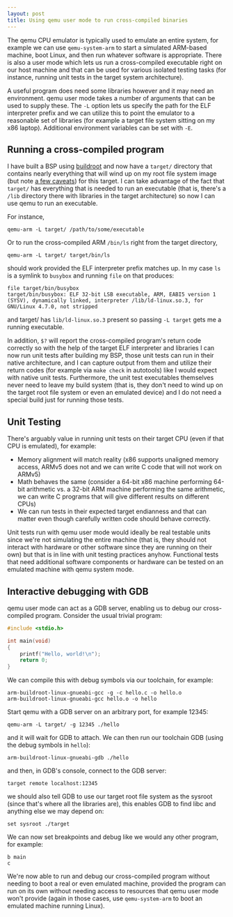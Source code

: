 ```yaml
---
layout: post
title: Using qemu user mode to run cross-compiled binaries
---
```


The qemu CPU emulator is typically used to emulate an entire system, for example
we can use `qemu-system-arm` to start a simulated ARM-based machine, boot Linux, and then run whatever software is appropriate. There is also a user mode which lets us run a cross-compiled executable right on our host machine and that can be used for various isolated testing tasks (for instance, running unit tests in the target system architecture).

A useful program does need some libraries however and it may need an environment.  qemu user mode takes a number of arguments that can be used to supply these. The `-L` option lets us specify the path for the ELF interpreter prefix and we can utilize this to point the emulator to a reasonable set of libraries (for example a target file system sitting on my x86 laptop).  Additional environment variables can be set with `-E`.

## Running a cross-compiled program

I have built a BSP using [buildroot](https://buildroot.org/) and now have a `target/` directory that contains nearly everything that will wind up on my root file system image (but note [a few caveats](https://buildroot.org/downloads/manual/manual.html#faq-why-not-use-target-as-chroot)) for this target. I can take advantage of the fact that `target/` has everything that is needed to run an executable (that is, there's a `/lib` directory there with libraries in the target architecture) so now I can use qemu to run an executable.

For instance,

    qemu-arm -L target/ /path/to/some/executable

Or to run the cross-compiled ARM `/bin/ls` right from the target directory,

    qemu-arm -L target/ target/bin/ls

should work provided the ELF interpreter prefix matches up. In my case `ls` is a symlink to `busybox` and running `file` on that produces:

    file target/bin/busybox 
    target/bin/busybox: ELF 32-bit LSB executable, ARM, EABI5 version 1 (SYSV), dynamically linked, interpreter /lib/ld-linux.so.3, for GNU/Linux 4.7.0, not stripped

and target/ has `lib/ld-linux.so.3` present so passing `-L target` gets me a running executable.

In addition, `$?` will report the cross-compiled program's return code correctly so with the help of the target ELF interpreter and libraries I can now run unit tests after building my BSP, those unit tests can run in their native architecture, and I can capture output from them and utilize their return codes (for example via `make check` in autotools) like I would expect with native unit tests. Furthermore, the unit test executables themselves never need to leave my build system (that is, they don't need to wind up on the target root file system or even an emulated device) and I do not need a special build just for running those tests.

## Unit Testing

There's arguably value in running unit tests on their target CPU (even if that CPU is emulated), for example:

* Memory alignment will match reality (x86 supports unaligned memory access, ARMv5 does not and we can write C code that will not work on ARMv5)
* Math behaves the same (consider a 64-bit x86 machine performing 64-bit arithmetic vs. a 32-bit ARM machine performing the same arithmetic, we can write C programs that will give different results on different CPUs)
* We can run tests in their expected target endianness and that can matter even though carefully written code should behave correctly.

Unit tests run with qemu user mode would ideally be real testable units since we're not simulating the entire machine (that is, they should not interact with hardware or other software since they are running on their own) but that is in line with unit testing practices anyhow.  Functional tests that need additional software components or hardware can be tested on an emulated machine with qemu system mode.

## Interactive debugging with GDB

qemu user mode can act as a GDB server, enabling us to debug our cross-compiled program.  Consider the usual trivial program:

```c
#include <stdio.h>

int main(void)
{
    printf("Hello, world!\n");
    return 0;
}
```

We can compile this with debug symbols via our toolchain, for example:

    arm-buildroot-linux-gnueabi-gcc -g -c hello.c -o hello.o
    arm-buildroot-linux-gnueabi-gcc hello.o -o hello

Start qemu with a GDB server on an arbitrary port, for example 12345:

    qemu-arm -L target/ -g 12345 ./hello

and it will wait for GDB to attach.  We can then run our toolchain GDB (using the debug symbols in `hello`):

    arm-buildroot-linux-gnueabi-gdb ./hello

and then, in GDB's console, connect to the GDB server:

    target remote localhost:12345

we should also tell GDB to use our target root file system as the sysroot (since that's where all the libraries are), this enables GDB to find libc and anything else we may depend on:

    set sysroot ./target

We can now set breakpoints and debug like we would any other program, for example:

    b main
    c

We're now able to run and debug our cross-compiled program without needing to boot a real or even emulated machine, provided the program can run on its own without needing access to resources that qemu user mode won't provide (again in those cases, use `qemu-system-arm` to boot an emulated machine running Linux).
